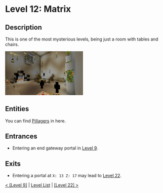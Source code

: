 # Level 12: Matrix

## Description
This is one of the most mysterious levels, being just a room with tables and chairs.

<img src="./img/matrix.png" width="50%" />

## Entities
You can find <a href="../entities/Entity_0.md">Pillagers</a> in here.

## Entrances
* Entering an end gateway portal in <a href="./Level_9.md">Level 9</a>.

## Exits
* Entering a portal at `X: 13 Z: 17` may lead to <a href="./Level_22.md">Level 22</a>.


<a href="./Level_9.md">< [Level 9]</a> | <a href="./Levels.md">Level List</a> | <a href="./Level_22.md">[Level 22] ></a>
